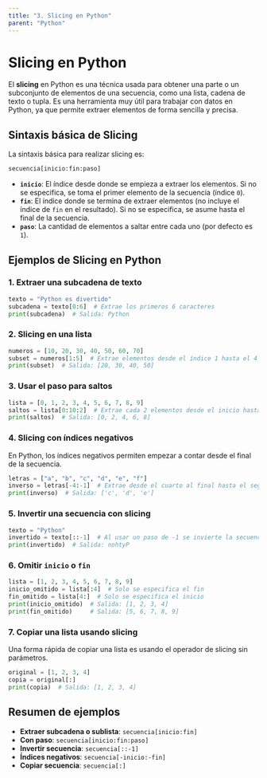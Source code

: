 ```yaml
---
title: "3. Slicing en Python"
parent: "Python"
---
```


# Slicing en Python

El **slicing** en Python es una técnica usada para obtener una parte o un subconjunto de elementos de una secuencia, como una lista, cadena de texto o tupla. Es una herramienta muy útil para trabajar con datos en Python, ya que permite extraer elementos de forma sencilla y precisa.

## Sintaxis básica de Slicing
La sintaxis básica para realizar slicing es:
```python
secuencia[inicio:fin:paso]
```

- **`inicio`**: El índice desde donde se empieza a extraer los elementos. Si no se especifica, se toma el primer elemento de la secuencia (índice `0`).
- **`fin`**: El índice donde se termina de extraer elementos (no incluye el índice de `fin` en el resultado). Si no se especifica, se asume hasta el final de la secuencia.
- **`paso`**: La cantidad de elementos a saltar entre cada uno (por defecto es `1`).

## Ejemplos de Slicing en Python

### 1. Extraer una subcadena de texto
```python
texto = "Python es divertido"
subcadena = texto[0:6]  # Extrae los primeros 6 caracteres
print(subcadena)  # Salida: Python
```

### 2. Slicing en una lista
```python
numeros = [10, 20, 30, 40, 50, 60, 70]
subset = numeros[1:5]  # Extrae elementos desde el índice 1 hasta el 4
print(subset)  # Salida: [20, 30, 40, 50]
```

### 3. Usar el paso para saltos
```python
lista = [0, 1, 2, 3, 4, 5, 6, 7, 8, 9]
saltos = lista[0:10:2]  # Extrae cada 2 elementos desde el inicio hasta el índice 10
print(saltos)  # Salida: [0, 2, 4, 6, 8]
```

### 4. Slicing con índices negativos
En Python, los índices negativos permiten empezar a contar desde el final de la secuencia.
```python
letras = ["a", "b", "c", "d", "e", "f"]
inverso = letras[-4:-1]  # Extrae desde el cuarto al final hasta el segundo al final
print(inverso)  # Salida: ['c', 'd', 'e']
```

### 5. Invertir una secuencia con slicing
```python
texto = "Python"
invertido = texto[::-1]  # Al usar un paso de -1 se invierte la secuencia
print(invertido)  # Salida: nohtyP
```

### 6. Omitir `inicio` o `fin`
```python
lista = [1, 2, 3, 4, 5, 6, 7, 8, 9]
inicio_omitido = lista[:4]  # Solo se especifica el fin
fin_omitido = lista[4:]  # Solo se especifica el inicio
print(inicio_omitido)  # Salida: [1, 2, 3, 4]
print(fin_omitido)     # Salida: [5, 6, 7, 8, 9]
```

### 7. Copiar una lista usando slicing
Una forma rápida de copiar una lista es usando el operador de slicing sin parámetros.
```python
original = [1, 2, 3, 4]
copia = original[:]
print(copia)  # Salida: [1, 2, 3, 4]
```

## Resumen de ejemplos
- **Extraer subcadena o sublista**: `secuencia[inicio:fin]`
- **Con paso**: `secuencia[inicio:fin:paso]`
- **Invertir secuencia**: `secuencia[::-1]`
- **Índices negativos**: `secuencia[-inicio:-fin]`
- **Copiar secuencia**: `secuencia[:]`
